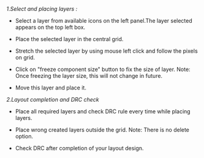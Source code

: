*1.Select and placing layers :*

   - Select a layer from available icons on the left panel.The layer selected appears on the top left box.

   - Place the selected layer in the central grid.

   - Stretch the selected layer by using mouse left click and follow the pixels on grid.

   - Click on "freeze component size" button to fix the size of layer. Note: Once freezing the layer size, this will not change in future.

   - Move this layer and place it.


*2.Layout completion and DRC check*

   - Place all required layers and check DRC rule every time while placing layers.

   - Place wrong created layers outside the grid. Note: There is no delete option.

   - Check DRC after completion of your layout design.
